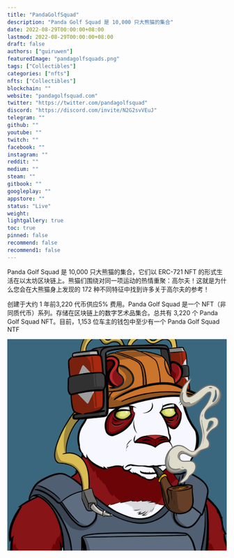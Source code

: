 ```yaml
---
title: "PandaGolfSquad"
description: "Panda Golf Squad 是 10,000 只大熊猫的集合"
date: 2022-08-29T00:00:00+08:00
lastmod: 2022-08-29T00:00:00+08:00
draft: false
authors: ["guiruwen"]
featuredImage: "pandagolfsquads.png"
tags: ["Collectibles"]
categories: ["nfts"]
nfts: ["Collectibles"]
blockchain: ""
website: "pandagolfsquad.com"
twitter: "https://twitter.com/pandagolfsquad"
discord: "https://discord.com/invite/N2G2svVEuJ"
telegram: ""
github: ""
youtube: ""
twitch: ""
facebook: ""
instagram: ""
reddit: ""
medium: ""
steam: ""
gitbook: ""
googleplay: ""
appstore: ""
status: "Live"
weight: 
lightgallery: true
toc: true
pinned: false
recommend: false
recommend1: false
---
```

Panda Golf Squad 是 10,000 只大熊猫的集合，它们以 ERC-721 NFT 的形式生活在以太坊区块链上。熊猫们围绕对同一项运动的热情重聚：高尔夫！这就是为什么您会在大熊猫身上发现的 172 种不同特征中找到许多关于高尔夫的参考！

创建于大约 1 年前3,220 代币供应5% 费用。Panda Golf Squad 是一个 NFT（非同质代币）系列。存储在区块链上的数字艺术品集合。总共有 3,220 个 Panda Golf Squad NFT。目前，1,153 位车主的钱包中至少有一个 Panda Golf Squad NTF

![nft](01.png)

